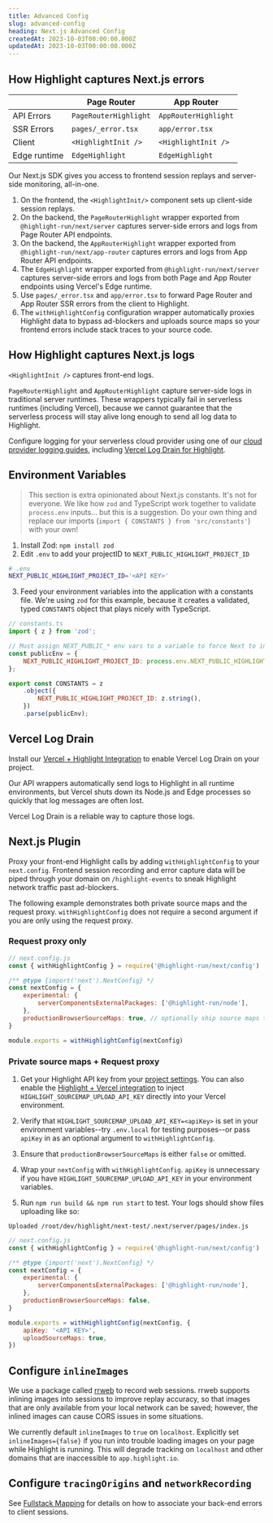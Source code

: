 ```yaml
---
title: Advanced Config
slug: advanced-config
heading: Next.js Advanced Config
createdAt: 2023-10-03T00:00:00.000Z
updatedAt: 2023-10-03T00:00:00.000Z
---
```


## How Highlight captures Next.js errors

|              | Page Router           | App Router           |
|--------------|-----------------------|----------------------|
| API Errors   | `PageRouterHighlight` | `AppRouterHighlight` |
| SSR Errors   | `pages/_error.tsx`    | `app/error.tsx`      |
| Client       | `<HighlightInit />`   | `<HighlightInit />`  |
| Edge runtime | `EdgeHighlight`       | `EdgeHighlight`      |

Our Next.js SDK gives you access to frontend session replays and server-side monitoring,
all-in-one. 

1. On the frontend, the `<HighlightInit/>` component sets up client-side session replays.
2. On the backend, the `PageRouterHighlight` wrapper exported from `@highlight-run/next/server` captures server-side errors and logs from Page Router API endpoints.
3. On the backend, the `AppRouterHighlight` wrapper exported from `@highlight-run/next/app-router` captures errors and logs from App Router API endpoints.
3. The `EdgeHighlight` wrapper exported from `@highlight-run/next/server` captures server-side errors and logs from both Page and App Router endpoints using Vercel's Edge runtime.
4. Use `pages/_error.tsx` and `app/error.tsx` to forward Page Router and App Router SSR errors from the client to Highlight.
5. The `withHighlightConfig` configuration wrapper automatically proxies Highlight data to bypass ad-blockers and uploads source maps so your frontend errors include stack traces to your source code.

## How Highlight captures Next.js logs

`<HighlightInit />` captures front-end logs.

`PageRouterHighlight` and `AppRouterHighlight` capture server-side logs in traditional server runtimes. These wrappers typically fail in serverless runtimes (including Vercel), because we cannot guarantee that the serverless process will stay alive long enough to send all log data to Highlight.

Configure logging for your serverless cloud provider using one of our [cloud provider logging guides](https://www.highlight.io/docs/getting-started/backend-logging/hosting/overview), including [Vercel Log Drain for Highlight](https://vercel.com/integrations/highlight).

## Environment Variables

> This section is extra opinionated about Next.js constants. It's not for everyone. We like how `zod` and TypeScript work together to validate `process.env` inputs... but this is a suggestion. Do your own thing and replace our imports (`import { CONSTANTS } from 'src/constants'`) with your own!

1. Install Zod: `npm install zod`
2. Edit `.env` to add your projectID to `NEXT_PUBLIC_HIGHLIGHT_PROJECT_ID`

```bash
# .env
NEXT_PUBLIC_HIGHLIGHT_PROJECT_ID='<API KEY>'
```

3. Feed your environment variables into the application with a constants file. We're using `zod` for this example, because it creates a validated, typed `CONSTANTS` object that plays nicely with TypeScript.

```javascript
// constants.ts
import { z } from 'zod';

// Must assign NEXT_PUBLIC_* env vars to a variable to force Next to inline them
const publicEnv = {
	NEXT_PUBLIC_HIGHLIGHT_PROJECT_ID: process.env.NEXT_PUBLIC_HIGHLIGHT_PROJECT_ID,
};

export const CONSTANTS = z
	.object({
		NEXT_PUBLIC_HIGHLIGHT_PROJECT_ID: z.string(),
	})
	.parse(publicEnv);
```

## Vercel Log Drain

Install our [Vercel + Highlight Integration](https://vercel.com/integrations/highlight) to enable Vercel Log Drain on your project. 

Our API wrappers automatically send logs to Highlight in all runtime environments, but Vercel shuts down its Node.js and Edge processes so quickly that log messages are often lost. 

Vercel Log Drain is a reliable way to capture those logs.

## Next.js Plugin

Proxy your front-end Highlight calls by adding `withHighlightConfig` to your `next.config`. Frontend session recording and error capture data will be piped through your domain on `/highlight-events` to sneak Highlight network traffic past ad-blockers.

The following example demonstrates both private source maps and the request proxy. `withHighlightConfig` does not require a second argument if you are only using the request proxy.

### Request proxy only

```javascript
// next.config.js
const { withHighlightConfig } = require('@highlight-run/next/config')

/** @type {import('next').NextConfig} */
const nextConfig = {
	experimental: {
		serverComponentsExternalPackages: ['@highlight-run/node'],
	},
	productionBrowserSourceMaps: true, // optionally ship source maps to production
}

module.exports = withHighlightConfig(nextConfig)
```

### Private source maps + Request proxy

1. Get your Highlight API key from your [project settings](https://app.highlight.io/settings/errors#sourcemaps). You can also enable the [Highlight + Vercel integration](https://vercel.com/integrations/highlight) to inject `HIGHLIGHT_SOURCEMAP_UPLOAD_API_KEY` directly into your Vercel environment.

2. Verify that `HIGHLIGHT_SOURCEMAP_UPLOAD_API_KEY=<apiKey>` is set in your environment variables--try `.env.local` for testing purposes--or pass `apiKey` in as an optional argument to `withHighlightConfig`.

3. Ensure that `productionBrowserSourceMaps` is either `false` or omitted.

4. Wrap your `nextConfig` with `withHighlightConfig`. `apiKey` is unnecessary if you have `HIGHLIGHT_SOURCEMAP_UPLOAD_API_KEY` in your environment variables.

5. Run `npm run build && npm run start` to test. Your logs should show files uploading like so:

```
Uploaded /root/dev/highlight/next-test/.next/server/pages/index.js
```

```javascript
// next.config.js
const { withHighlightConfig } = require('@highlight-run/next/config')

/** @type {import('next').NextConfig} */
const nextConfig = {
	experimental: {
		serverComponentsExternalPackages: ['@highlight-run/node'],
	},
	productionBrowserSourceMaps: false,
}

module.exports = withHighlightConfig(nextConfig, {
	apiKey: '<API KEY>',
	uploadSourceMaps: true,
})
```

## Configure `inlineImages`

We use a package called [rrweb](https://www.rrweb.io/) to record web sessions. rrweb supports inlining images into sessions to improve replay accuracy, so that images that are only available from your local network can be saved; however, the inlined images can cause CORS issues in some situations.

We currently default `inlineImages` to `true` on `localhost`. Explicitly set `inlineImages={false}` if you run into trouble loading images on your page while Highlight is running. This will degrade tracking on `localhost` and other domains that are inaccessible to `app.highlight.io`.

## Configure `tracingOrigins` and `networkRecording`

See [Fullstack Mapping](https://www.highlight.io/docs/getting-started/frontend-backend-mapping#how-can-i-start-using-this) for details on how to associate your back-end errors to client sessions.